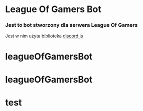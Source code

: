 # League Of Gamers Bot
### Jest to bot stworzony dla serwera League Of Gamers 
Jest w nim użyta biblioteka [discord.js](discord.js.org)
# leagueOfGamersBot
# leagueOfGamersBot
# test
